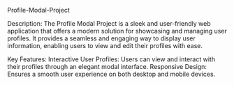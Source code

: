 Profile-Modal-Project

Description: The Profile Modal Project is a sleek and user-friendly web application that offers a modern solution for showcasing and managing user profiles. It provides a seamless and engaging way to display user information, enabling users to view and edit their profiles with ease.

Key Features:
Interactive User Profiles: Users can view and interact with their profiles through an elegant modal interface.
Responsive Design: Ensures a smooth user experience on both desktop and mobile devices.
